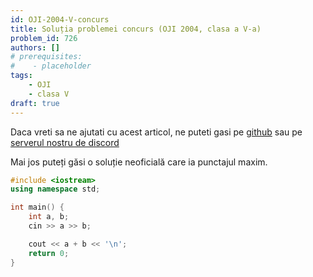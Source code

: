 ```yaml
---
id: OJI-2004-V-concurs
title: Soluția problemei concurs (OJI 2004, clasa a V-a)
problem_id: 726
authors: []
# prerequisites:
#    - placeholder
tags:
    - OJI
    - clasa V
draft: true
---
```


Daca vreti sa ne ajutati cu acest articol, ne puteti gasi pe [github](https://github.com/roalgo-discord/arhiva-educationala) sau pe [serverul nostru de discord](https://discord.gg/vdDRSmg3fC)

Mai jos puteți găsi o soluție neoficială care ia punctajul maxim.

```cpp
#include <iostream>
using namespace std;

int main() {
    int a, b;
    cin >> a >> b;

    cout << a + b << '\n';
    return 0;
}
```
